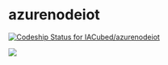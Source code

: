 # azurenodeiot

[ ![Codeship Status for IACubed/azurenodeiot](https://codeship.com/projects/da64ae50-42af-0134-0a9a-6295fca7620e/status?branch=master)](https://codeship.com/projects/168238)

[![](https://images.microbadger.com/badges/image/koxzi/azurenodeiot.svg)](https://microbadger.com/images/koxzi/azurenodeiot "Get your own image badge on microbadger.com")
